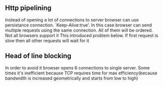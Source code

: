 ## Http pipelining
Instead of opening a lot of connections to server browser can use persistance connection. `Keep-Alive:true'.
In this case browser can send multiple requests using the same connection. 
All of them will be ordered. Not all browsers support it 
This introduced problem below. If first request is slow then all other requests will wait for it

## Head of line blocking
In order to avoid it browser opens 6 connections to single server.
Some times it's inefficient because TCP requires time for max efficiency(because bandwidth is increased geometrically and starts from low to high)
